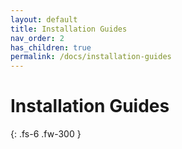 ```yaml
---
layout: default
title: Installation Guides
nav_order: 2
has_children: true
permalink: /docs/installation-guides
---
```


# Installation Guides

{: .fs-6 .fw-300 }